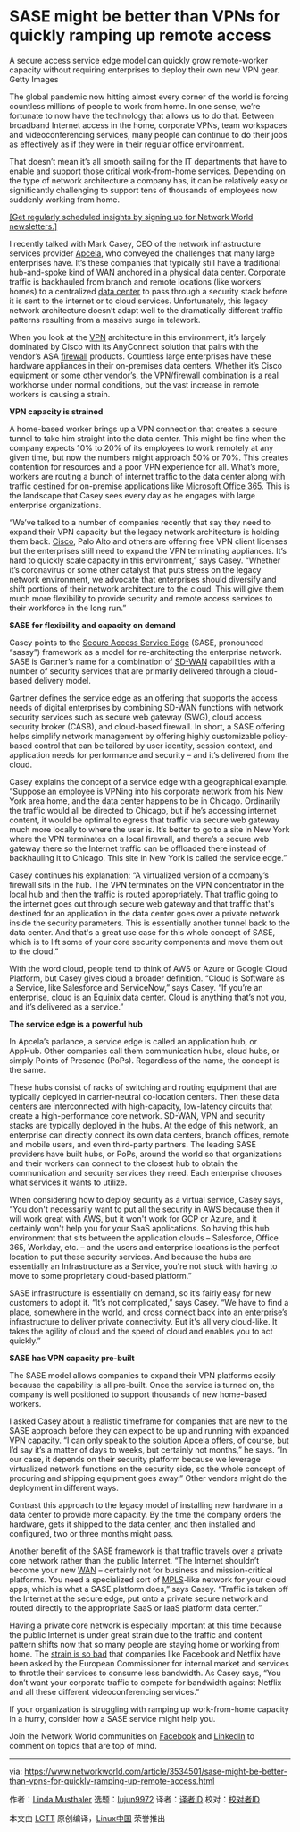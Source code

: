 [#]: collector: (lujun9972)
[#]: translator: ( )
[#]: reviewer: ( )
[#]: publisher: ( )
[#]: url: ( )
[#]: subject: (SASE might be better than VPNs for quickly ramping up remote access)
[#]: via: (https://www.networkworld.com/article/3534501/sase-might-be-better-than-vpns-for-quickly-ramping-up-remote-access.html)
[#]: author: (Linda Musthaler https://www.networkworld.com/author/Linda-Musthaler/)

SASE might be better than VPNs for quickly ramping up remote access
======
A secure access service edge model can quickly grow remote-worker capacity without requiring enterprises to deploy their own new VPN gear.
Getty Images

The global pandemic now hitting almost every corner of the world is forcing countless millions of people to work from home. In one sense, we’re fortunate to now have the technology that allows us to do that. Between broadband Internet access in the home, corporate VPNs, team workspaces and videoconferencing services, many people can continue to do their jobs as effectively as if they were in their regular office environment.

That doesn’t mean it’s all smooth sailing for the IT departments that have to enable and support those critical work-from-home services. Depending on the type of network architecture a company has, it can be relatively easy or significantly challenging to support tens of thousands of employees now suddenly working from home.

[[Get regularly scheduled insights by signing up for Network World newsletters.]][1]

I recently talked with Mark Casey, CEO of the network infrastructure services provider [Apcela][2], who conveyed the challenges that many large enterprises have. It’s these companies that typically still have a traditional hub-and-spoke kind of WAN anchored in a physical data center. Corporate traffic is backhauled from branch and remote locations (like workers’ homes) to a centralized [data center][3] to pass through a security stack before it is sent to the internet or to cloud services. Unfortunately, this legacy network architecture doesn’t adapt well to the dramatically different traffic patterns resulting from a massive surge in telework.

When you look at the [VPN][4] architecture in this environment, it’s largely dominated by Cisco with its AnyConnect solution that pairs with the vendor’s ASA [firewall][5] products. Countless large enterprises have these hardware appliances in their on-premises data centers. Whether it’s Cisco equipment or some other vendor’s, the VPN/firewall combination is a real workhorse under normal conditions, but the vast increase in remote workers is causing a strain.

**VPN capacity is strained**

A home-based worker brings up a VPN connection that creates a secure tunnel to take him straight into the data center. This might be fine when the company expects 10% to 20% of its employees to work remotely at any given time, but now the numbers might approach 50% or 70%. This creates contention for resources and a poor VPN experience for all. What’s more, workers are routing a bunch of internet traffic to the data center along with traffic destined for on-premise applications like [Microsoft Office 365][6]. This is the landscape that Casey sees every day as he engages with large enterprise organizations.

“We’ve talked to a number of companies recently that say they need to expand their VPN capacity but the legacy network architecture is holding them back. [Cisco][7], Palo Alto and others are offering free VPN client licenses but the enterprises still need to expand the VPN terminating appliances. It’s hard to quickly scale capacity in this environment,” says Casey. “Whether it’s coronavirus or some other catalyst that puts stress on the legacy network environment, we advocate that enterprises should diversify and shift portions of their network architecture to the cloud. This will give them much more flexibility to provide security and remote access services to their workforce in the long run.”

[][8]

**SASE for flexibility and capacity on demand**

Casey points to the [Secure Access Service Edge][9] (SASE, pronounced “sassy”) framework as a model for re-architecting the enterprise network. SASE is Gartner’s name for a combination of [SD-WAN][10] capabilities with a number of security services that are primarily delivered through a cloud-based delivery model.

Gartner defines the service edge as an offering that supports the access needs of digital enterprises by combining SD-WAN functions with network security services such as secure web gateway (SWG), cloud access security broker (CASB), and cloud-based firewall. In short, a SASE offering helps simplify network management by offering highly customizable policy-based control that can be tailored by user identity, session context, and application needs for performance and security – and it’s delivered from the cloud. 

Casey explains the concept of a service edge with a geographical example. “Suppose an employee is VPNing into his corporate network from his New York area home, and the data center happens to be in Chicago. Ordinarily the traffic would all be directed to Chicago, but if he’s accessing internet content, it would be optimal to egress that traffic via secure web gateway much more locally to where the user is. It’s better to go to a site in New York where the VPN terminates on a local firewall, and there’s a secure web gateway there so the Internet traffic can be offloaded there instead of backhauling it to Chicago. This site in New York is called the service edge.”

Casey continues his explanation: “A virtualized version of a company’s firewall sits in the hub. The VPN terminates on the VPN concentrator in the local hub and then the traffic is routed appropriately. That traffic going to the internet goes out through secure web gateway and that traffic that's destined for an application in the data center goes over a private network inside the security parameters. This is essentially another tunnel back to the data center. And that's a great use case for this whole concept of SASE, which is to lift some of your core security components and move them out to the cloud.”

With the word cloud, people tend to think of AWS or Azure or Google Cloud Platform, but Casey gives cloud a broader definition. “Cloud is Software as a Service, like Salesforce and ServiceNow,” says Casey. “If you’re an enterprise, cloud is an Equinix data center. Cloud is anything that’s not you, and it’s delivered as a service.”

**The service edge is a powerful hub**

In Apcela’s parlance, a service edge is called an application hub, or AppHub. Other companies call them communication hubs, cloud hubs, or simply Points of Presence (PoPs). Regardless of the name, the concept is the same.

These hubs consist of racks of switching and routing equipment that are typically deployed in carrier-neutral co-location centers. Then these data centers are interconnected with high-capacity, low-latency circuits that create a high-performance core network. SD-WAN, VPN and security stacks are typically deployed in the hubs. At the edge of this network, an enterprise can directly connect its own data centers, branch offices, remote and mobile users, and even third-party partners. The leading SASE providers have built hubs, or PoPs, around the world so that organizations and their workers can connect to the closest hub to obtain the communication and security services they need. Each enterprise chooses what services it wants to utilize.

When considering how to deploy security as a virtual service, Casey says, “You don't necessarily want to put all the security in AWS because then it will work great with AWS, but it won't work for GCP or Azure, and it certainly won't help you for your SaaS applications. So having this hub environment that sits between the application clouds – Salesforce, Office 365, Workday, etc. – and the users and enterprise locations is the perfect location to put these security services. And because the hubs are essentially an Infrastructure as a Service, you're not stuck with having to move to some proprietary cloud-based platform.”

SASE infrastructure is essentially on demand, so it’s fairly easy for new customers to adopt it. “It’s not complicated,” says Casey. “We have to find a place, somewhere in the world, and cross connect back into an enterprise’s infrastructure to deliver private connectivity. But it's all very cloud-like. It takes the agility of cloud and the speed of cloud and enables you to act quickly.”

**SASE has VPN capacity pre-built**

The SASE model allows companies to expand their VPN platforms easily because the capability is all pre-built. Once the service is turned on, the company is well positioned to support thousands of new home-based workers.

I asked Casey about a realistic timeframe for companies that are new to the SASE approach before they can expect to be up and running with expanded VPN capacity. “I can only speak to the solution Apcela offers, of course, but I’d say it’s a matter of days to weeks, but certainly not months,” he says. “In our case, it depends on their security platform because we leverage virtualized network functions on the security side, so the whole concept of procuring and shipping equipment goes away.” Other vendors might do the deployment in different ways.

Contrast this approach to the legacy model of installing new hardware in a data center to provide more capacity. By the time the company orders the hardware, gets it shipped to the data center, and then installed and configured, two or three months might pass.

Another benefit of the SASE framework is that traffic travels over a private core network rather than the public Internet. “The Internet shouldn’t become your new [WAN][11] – certainly not for business and mission-critical platforms. You need a specialized sort of [MPLS][12]-like network for your cloud apps, which is what a SASE platform does,” says Casey. “Traffic is taken off the Internet at the secure edge, put onto a private secure network and routed directly to the appropriate SaaS or IaaS platform data center.”

Having a private core network is especially important at this time because the public Internet is under great strain due to the traffic and content pattern shifts now that so many people are staying home or working from home. The [strain is so bad][13] that companies like Facebook and Netflix have been asked by the European Commissioner for internal market and services to throttle their services to consume less bandwidth. As Casey says, “You don’t want your corporate traffic to compete for bandwidth against Netflix and all these different videoconferencing services.”

If your organization is struggling with ramping up work-from-home capacity in a hurry, consider how a SASE service might help you.

Join the Network World communities on [Facebook][14] and [LinkedIn][15] to comment on topics that are top of mind.

--------------------------------------------------------------------------------

via: https://www.networkworld.com/article/3534501/sase-might-be-better-than-vpns-for-quickly-ramping-up-remote-access.html

作者：[Linda Musthaler][a]
选题：[lujun9972][b]
译者：[译者ID](https://github.com/译者ID)
校对：[校对者ID](https://github.com/校对者ID)

本文由 [LCTT](https://github.com/LCTT/TranslateProject) 原创编译，[Linux中国](https://linux.cn/) 荣誉推出

[a]: https://www.networkworld.com/author/Linda-Musthaler/
[b]: https://github.com/lujun9972
[1]: https://www.networkworld.com/newsletters/signup.html
[2]: https://www.apcela.com/
[3]: https://www.networkworld.com/article/3223692/what-is-a-data-centerhow-its-changed-and-what-you-need-to-know.html
[4]: https://www.networkworld.com/article/3268744/understanding-virtual-private-networks-and-why-vpns-are-important-to-sd-wan.html
[5]: https://www.networkworld.com/article/3230457/what-is-a-firewall-perimeter-stateful-inspection-next-generation.html
[6]: https://techcommunity.microsoft.com/t5/office-365-blog/how-to-quickly-optimize-office-365-traffic-for-remote-staff-amp/ba-p/1214571;
[7]: https://blogs.cisco.com/security/cisco-expands-free-security-offerings-to-help-with-rise-in-remote-workers
[8]: https://www.networkworld.com/blog/itaas-and-the-corporate-storage-technology/?utm_source=IDG&utm_medium=promotions&utm_campaign=HPE22140&utm_content=sidebar (ITAAS and Corporate Storage Strategy)
[9]: https://www.networkworld.com/article/3516503/it-pros-need-to-weigh-in-on-that-sassy-security-model.html
[10]: https://www.networkworld.com/article/3031279/sd-wan-what-it-is-and-why-you-ll-use-it-one-day.html
[11]: https://www.networkworld.com/article/3248989/what-is-a-wan-wide-area-network-definition-and-examples.html
[12]: https://www.networkworld.com/article/2297171/network-security-mpls-explained.html
[13]: https://mashable.com/article/eu-netflix-standard-definition-coronavirus/
[14]: https://www.facebook.com/NetworkWorld/
[15]: https://www.linkedin.com/company/network-world
